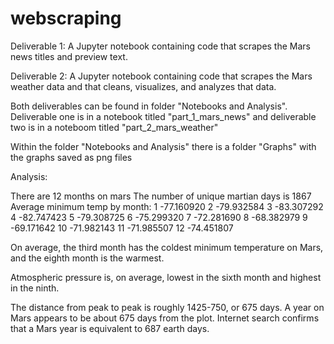 # webscraping

Deliverable 1: A Jupyter notebook containing code that scrapes the Mars news titles and preview text.

Deliverable 2: A Jupyter notebook containing code that scrapes the Mars weather data and that cleans, visualizes, and analyzes that data.

Both deliverables can be found in folder "Notebooks and Analysis". Deliverable one is in a notebook titled "part_1_mars_news" and deliverable two is in a noteboom titled "part_2_mars_weather"

Within the folder "Notebooks and Analysis" there is a folder "Graphs" with the graphs saved as png files


Analysis:

There are 12 months on mars
The number of unique martian days is 1867
Average minimum temp by month:
1    -77.160920
2    -79.932584
3    -83.307292
4    -82.747423
5    -79.308725
6    -75.299320
7    -72.281690
8    -68.382979
9    -69.171642
10   -71.982143
11   -71.985507
12   -74.451807



On average, the third month has the coldest minimum temperature on Mars, and the eighth month is the warmest.

Atmospheric pressure is, on average, lowest in the sixth month and highest in the ninth.

The distance from peak to peak is roughly 1425-750, or 675 days. A year on Mars appears to be about 675 days from the plot. Internet search confirms that a Mars year is equivalent to 687 earth days.
